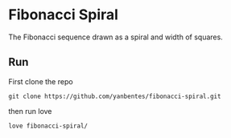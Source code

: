 # Fibonacci Spiral

The Fibonacci sequence drawn as a spiral and width of squares.

## Run

First clone the repo

`git clone https://github.com/yanbentes/fibonacci-spiral.git`

then run love

`love fibonacci-spiral/ `
